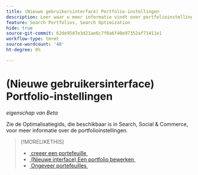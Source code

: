 ```yaml
---
title: (Nieuwe gebruikersinterface) Portfolio-instellingen
description: Leer waar u meer informatie vindt over portfolioinstellingen.
feature: Search Portfolios, Search Optimization
hide: true
source-git-commit: 62de95d7e3d21ae6c7f0a6f40e97352af71411e1
workflow-type: tm+mt
source-wordcount: '48'
ht-degree: 0%

---
```


# (Nieuwe gebruikersinterface) Portfolio-instellingen

*eigenschap van Beta*

Zie de Optimalisatiegids, die beschikbaar is in Search, Social &amp; Commerce, voor meer informatie over de portfolioinstellingen.

>[!MORELIKETHIS]
>
>* [&#x200B; creeer een portefeuille &#x200B;](portfolio-create.md)
>* [&#x200B; (Nieuwe interface) Een portfolio bewerken &#x200B;](portfolio-edit.md)
>* [&#x200B; Ongeveer portefeuilles &#x200B;](portfolio-about.md)
